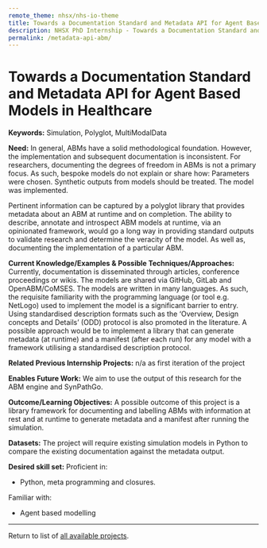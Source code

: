 ```yaml
---
remote_theme: nhsx/nhs-io-theme
title: Towards a Documentation Standard and Metadata API for Agent Based Models in Healthcare
description: NHSX PhD Internship - Towards a Documentation Standard and Metadata API for Agent Based Models in Healthcare
permalink: /metadata-api-abm/
---
```


# Towards a Documentation Standard and Metadata API for Agent Based Models in Healthcare

**Keywords:**  Simulation, Polyglot, MultiModalData

**Need:**  In general, ABMs have a solid methodological foundation. However, the implementation and subsequent documentation is inconsistent. For researchers, documenting the degrees of freedom in ABMs is not a primary focus. As such, bespoke models do not explain or share how:
Parameters were chosen.
Synthetic outputs from models should be treated.
The model was implemented.

Pertinent information can be captured by a polyglot library that provides metadata about an ABM at runtime and on completion. The ability to describe, annotate and introspect ABM models at runtime, via an opinionated framework, would go a long way in providing standard outputs to validate research and determine the veracity of the model. As well as, documenting the implementation of a particular ABM. 

**Current Knowledge/Examples & Possible Techniques/Approaches:**  Currently, documentation is disseminated through articles, conference proceedings or wikis. The models are shared via GitHub, GitLab and OpenABM/CoMSES. The models are written in many languages. As such, the requisite familiarity with the programming language (or tool e.g. NetLogo) used to implement the model is a significant barrier to entry. Using standardised description formats such as the ‘Overview, Design concepts and Details’ (ODD) protocol is also promoted in the literature. A possible approach would be to implement a library that can generate metadata (at runtime) and a manifest (after each run) for any model with a framework utilising a standardised description protocol.


**Related Previous Internship Projects:** n/a as first iteration of the project

**Enables Future Work:**  We aim to use the output of this research for the ABM engine and SynPathGo.

**Outcome/Learning Objectives:** A possible outcome of this project is a library framework for documenting and labelling ABMs with information at rest and at runtime to generate metadata and a manifest after running the simulation.

**Datasets:** The project will require existing simulation models in Python to compare the existing documentation against the metadata output.

**Desired skill set:**  Proficient in:
- Python, meta programming and closures.

Familiar with:
- Agent based modelling
 


---
Return to list of [all available projects](https://nhsx.github.io/nhsx-internship-projects/).